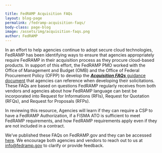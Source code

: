 ```yaml
---

title: FedRAMP Acquisition FAQs
layout: blog-page
permalink: /fedramp-acquisition-faqs/
body-class: page-blog
image: /assets/img/acquisition-faqs.png
author: FedRAMP
---
```

In an effort to help agencies continue to adopt secure cloud technologies, FedRAMP has been identifying ways to ensure that agencies appropriately require FedRAMP in their acquisition process as they procure cloud-based products. In support of this effort, the FedRAMP PMO worked with the Office of Management and Budget (OMB) and the Office of Federal Procurement Policy (OFPP) to develop the [**_Acquisition FAQs_** guidance document](https://www.fedramp.gov/assets/resources/documents/Agency_Acquisition_FAQs.pdf) that agencies can reference when developing their solicitations. These FAQs are based on questions FedRAMP regularly receives from both vendors and agencies about how FedRAMP language can best be incorporated into Request for Informations (RFIs), Request for Quotation (RFQs), and Request for Proposals (RFPs).

In reviewing this resource, Agencies will learn if they can require a CSP to have a FedRAMP Authorization, if a FISMA ATO is sufficient to meet FedRAMP requirements, and how FedRAMP requirements apply even if they are not included in a contract.

We’ve published these FAQs on FedRAMP.gov and they can be accessed [here](https://www.fedramp.gov/documents/). We encourage both agencies and vendors to reach out to us at [info@fedramp.gov](mailto:info@fedramp.gov) to clarify or provide feedback.
